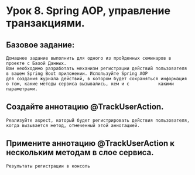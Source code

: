 # Урок 8. Spring AOP, управление транзакциями.
## Базовое задание:
    Домашнее задание выполнить для одного из пройденных семинаров в проекте с Базой Данных.
    Вам необходимо разработать механизм регистрации действий пользователя в вашем Spring Boot приложении. Используйте Spring AOP
    для создания журнала действий, в котором будет сохраняться информация о том, какие методы сервиса вызывались, кем и с           какими параметрами.

## Создайте аннотацию @TrackUserAction.
    Реализуйте aspect, который будет регистрировать действия пользователя, когда вызывается метод, отмеченный этой аннотацией.
## Примените аннотацию @TrackUserAction к нескольким методам в слое сервиса.
    Результаты регистрации в консоль
